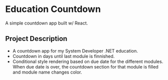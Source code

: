# Education Countdown
A simple countdown app built w/ React.

## Project Description

- A countdown app for my System Developer .NET education.
- Countdown in days until last module is finnished.
- Conditional style rendering based on due date for the different modules. When due date is over, the countdown section for that module is filled and module name changes color.

